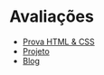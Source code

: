 # Avaliações

* [Prova HTML & CSS](prova-html-css-1/README.md)
* [Projeto](projeto.md)
* [Blog](blog.md)

